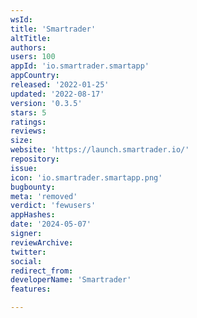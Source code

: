```yaml
---
wsId: 
title: 'Smartrader'
altTitle: 
authors: 
users: 100
appId: 'io.smartrader.smartapp'
appCountry: 
released: '2022-01-25'
updated: '2022-08-17'
version: '0.3.5'
stars: 5
ratings: 
reviews: 
size: 
website: 'https://launch.smartrader.io/'
repository: 
issue: 
icon: 'io.smartrader.smartapp.png'
bugbounty: 
meta: 'removed'
verdict: 'fewusers'
appHashes: 
date: '2024-05-07'
signer: 
reviewArchive: 
twitter: 
social: 
redirect_from: 
developerName: 'Smartrader'
features: 

---
```


